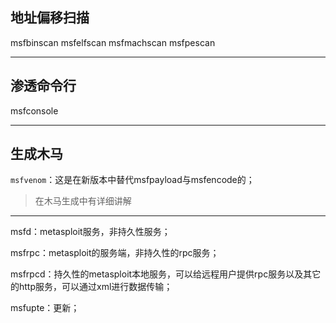 
## 地址偏移扫描

msfbinscan
msfelfscan
msfmachscan
msfpescan

----------------------------
## 渗透命令行

msfconsole


----------------------------
## 生成木马
`msfvenom`：这是在新版本中替代msfpayload与msfencode的；
> 在木马生成中有详细讲解
--------------

msfd：metasploit服务，非持久性服务；

msfrpc：metasploit的服务端，非持久性的rpc服务；

msfrpcd：持久性的metasploit本地服务，可以给远程用户提供rpc服务以及其它的http服务，可以通过xml进行数据传输；

msfupte：更新；
